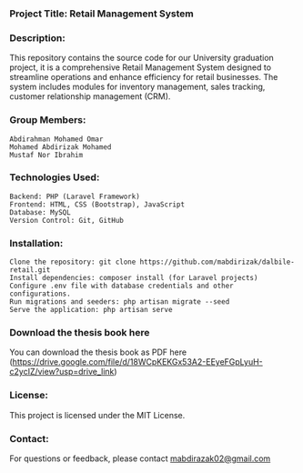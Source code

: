 ### Project Title: Retail Management System
### Description:

This repository contains the source code for our University graduation project, it is a comprehensive Retail Management System designed to streamline operations and enhance efficiency for retail businesses. The system includes modules for inventory management, sales tracking, customer relationship management (CRM).

### Group Members:

    Abdirahman Mohamed Omar
    Mohamed Abdirizak Mohamed
    Mustaf Nor Ibrahim

### Technologies Used:

    Backend: PHP (Laravel Framework)
    Frontend: HTML, CSS (Bootstrap), JavaScript
    Database: MySQL
    Version Control: Git, GitHub

### Installation:

    Clone the repository: git clone https://github.com/mabdirizak/dalbile-retail.git
    Install dependencies: composer install (for Laravel projects)
    Configure .env file with database credentials and other configurations.
    Run migrations and seeders: php artisan migrate --seed
    Serve the application: php artisan serve

### Download the thesis book here
You can download the thesis book as PDF here (https://drive.google.com/file/d/18WCpKEKGx53A2-EEyeFGpLyuH-c2ycIZ/view?usp=drive_link)

### License:

This project is licensed under the MIT License.

### Contact:

For questions or feedback, please contact mabdirazak02@gmail.com